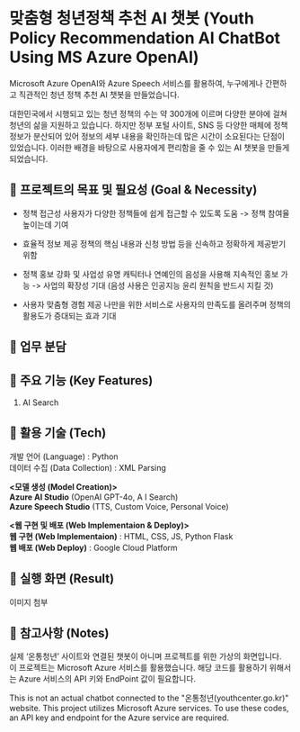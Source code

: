 # 맞춤형 청년정책 추천 AI 챗봇  (Youth Policy Recommendation AI ChatBot Using MS Azure OpenAI)

Microsoft Azure OpenAI와 Azure Speech 서비스를 활용하여, 누구에게나 간편하고 직관적인 청년 정책 추천 AI 챗봇을 만들었습니다. 

대한민국에서 시행되고 있는 청년 정책의 수는 약 300개에 이르며 다양한 분야에 걸쳐 청년의 삶을 지원하고 있습니다. 하지만 정부 포털 사이트, SNS 등 다양한 매체에 정책 정보가 분산되어 있어 정보의 세부 내용을 확인하는데 많은 시간이 소요된다는 단점이 있었습니다. 이러한 배경을 바탕으로 사용자에게 편리함을 줄 수 있는 AI 챗봇을 만들게 되었습니다.   



## :pushpin: 프로젝트의 목표 및 필요성 (Goal & Necessity)
* 정책 접근성
사용자가 다양한 정책들에 쉽게 접근할 수 있도록 도움 -> 정책 참여율 높이는데 기여

* 효율적 정보 제공 
정책의 핵심 내용과 신청 방법 등을 신속하고 정확하게 제공받기 위함

* 정책 홍보 강화 및 사업성
유명 캐틱터나 연예인의 음성을 사용해 지속적인 홍보 가능 -> 사업의 확장성 기대
(음성 사용은 인공지능 윤리 원칙을 반드시 지킬 것)

* 사용자 맞춤형 경험 제공
나만을 위한 서비스로 사용자의 만족도를 올려주며 정책의 활용도가 증대되는 효과 기대


## :pushpin: 업무 분담 


## :pushpin: 주요 기능 (Key Features)
1. AI Search 








## :pushpin: 활용 기술 (Tech)
개발 언어 (Language) : Python  
데이터 수집 (Data Collection) : XML Parsing  

**<모델 생성 (Model Creation)>**    
**Azure AI Studio** (OpenAI GPT-4o, A I Search)   
**Azure Speech Studio** (TTS, Custom Voice, Personal Voice)   

**<웹 구현 및 배포 (Web Implementaion & Deploy)>**  
**웹 구현 (Web Implementaion)** : HTML, CSS, JS, Python Flask  
**웹 배포 (Web Deploy)** : Google Cloud Platform  


## :pushpin: 실행 화면 (Result)
이미지 첨부

## :pushpin: 참고사항 (Notes)
  실제 ‘온통청년’ 사이트와 연결된 챗봇이 아니며 프로젝트를 위한 가상의 화면입니다.   
  이 프로젝트는 Microsoft Azure 서비스를 활용했습니다. 해당 코드를 활용하기 위해서는 Azure 서비스의 API 키와 EndPoint 값이 필요합니다.  
  
  This is not an actual chatbot connected to the "온통청년(youthcenter.go.kr)" website.
  This project utilizes Microsoft Azure services. To use these codes, an API key and endpoint for the Azure service are required.
